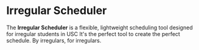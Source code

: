 # Irregular Scheduler

The **Irregular Scheduler** is a flexible, lightweight scheduling tool designed for irregular students in USC
It's the perfect tool to create the perfect schedule. By irregulars, for irregulars.

